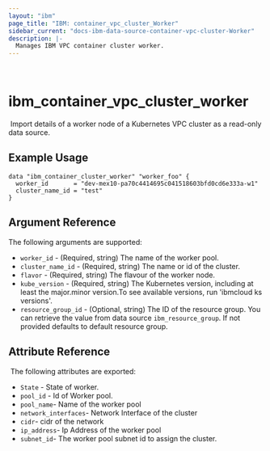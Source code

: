 ```yaml
---
layout: "ibm"
page_title: "IBM: container_vpc_cluster_Worker"
sidebar_current: "docs-ibm-data-source-container-vpc-cluster-Worker"
description: |-
  Manages IBM VPC container cluster worker.
---
```

​
# ibm\_container_vpc_cluster_worker
​
Import details of a worker node of a Kubernetes VPC cluster as a read-only data source. 

## Example Usage
```hcl
data "ibm_container_cluster_worker" "worker_foo" {
  worker_id       = "dev-mex10-pa70c4414695c041518603bfd0cd6e333a-w1"
  cluster_name_id = "test"
}
```

## Argument Reference

The following arguments are supported:  

* `worker_id` - (Required, string) The name of the worker pool.
* `cluster_name_id` - (Required, string) The name or id of the cluster.
* `flavor` - (Required, string) The flavour of the worker node.
* `kube_version` -  (Required, string) The Kubernetes version, including at least the major.minor version.To see available versions, run 'ibmcloud ks versions'.
* `resource_group_id` - (Optional, string) The ID of the resource group.  You can retrieve the value from data source `ibm_resource_group`. If not provided defaults to default resource group.

## Attribute Reference
​
The following attributes are exported:

* `State` - State of worker.
* `pool_id` - Id of Worker pool.
* `pool_name`- Name of the worker pool
* `network_interfaces`- Network Interface of the cluster
 * `cidr`- cidr of the network
 * `ip_address`- Ip Address of the worker pool
 * `subnet_id`- The worker pool subnet id to assign the cluster.